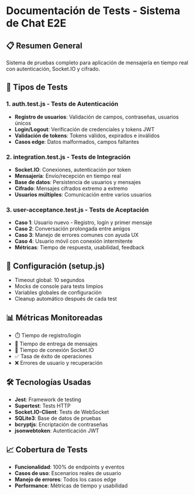# Documentación de Tests - Sistema de Chat E2E

## 📋 Resumen General
Sistema de pruebas completo para aplicación de mensajería en tiempo real con autenticación, Socket.IO y cifrado.

## 🧪 Tipos de Tests

### 1. **auth.test.js** - Tests de Autenticación
- **Registro de usuarios**: Validación de campos, contraseñas, usuarios únicos
- **Login/Logout**: Verificación de credenciales y tokens JWT
- **Validación de tokens**: Tokens válidos, expirados e inválidos
- **Casos edge**: Datos malformados, campos faltantes

### 2. **integration.test.js** - Tests de Integración  
- **Socket.IO**: Conexiones, autenticación por token
- **Mensajería**: Envío/recepción en tiempo real
- **Base de datos**: Persistencia de usuarios y mensajes
- **Cifrado**: Mensajes cifrados extremo a extremo
- **Usuarios múltiples**: Comunicación entre varios usuarios

### 3. **user-acceptance.test.js** - Tests de Aceptación
- **Caso 1**: Usuario nuevo - Registro, login y primer mensaje
- **Caso 2**: Conversación prolongada entre amigos
- **Caso 3**: Manejo de errores comunes con ayuda UX
- **Caso 4**: Usuario móvil con conexión intermitente
- **Métricas**: Tiempo de respuesta, usabilidad, feedback

## 🔧 Configuración (setup.js)
- Timeout global: 10 segundos
- Mocks de console para tests limpios
- Variables globales de configuración
- Cleanup automático después de cada test

## 📊 Métricas Monitoreadas
- ⏱️ Tiempo de registro/login
- 💬 Tiempo de entrega de mensajes
- 🔌 Tiempo de conexión Socket.IO
- ✅ Tasa de éxito de operaciones
- ❌ Errores de usuario y recuperación

## 🛠️ Tecnologías Usadas
- **Jest**: Framework de testing
- **Supertest**: Tests HTTP
- **Socket.IO-Client**: Tests de WebSocket
- **SQLite3**: Base de datos de pruebas
- **bcryptjs**: Encriptación de contraseñas
- **jsonwebtoken**: Autenticación JWT

## 📈 Cobertura de Tests
- **Funcionalidad**: 100% de endpoints y eventos
- **Casos de uso**: Escenarios reales de usuario
- **Manejo de errores**: Todos los casos edge
- **Performance**: Métricas de tiempo y usabilidad